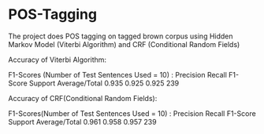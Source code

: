 # POS-Tagging
The project does POS tagging on tagged brown corpus using Hidden Markov Model (Viterbi Algorithm) and CRF (Conditional Random Fields)

Accuracy of Viterbi Algorithm: 

F1-Scores (Number of Test Sentences Used = 10) :
              Precision     Recall    F1-Score    Support
Average/Total   0.935        0.925       0.925      239

Accuracy of CRF(Conditional Random Fields): 

F1-Scores(Number of Test Sentences Used = 10) :
              Precision     Recall    F1-Score    Support
Average/Total   0.961        0.958       0.957      239
